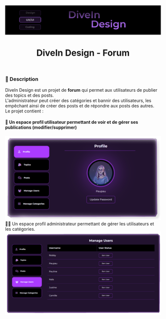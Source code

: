 ![](diveindesign-banner.png)

<h1 align="center">DiveIn Design - Forum</h1>

<br/>

<h3>📃 Description</h3>

DiveIn Design est un projet de <b>forum</b> qui permet aux utilisateurs de publier des topics et des posts.<br/> 
L'administrateur peut créer des catégories et bannir des utilisateurs, les empêchant ainsi de créer des posts et de répondre aux posts des autres. </br>
Le projet contient : <br/>
<h4>👤 Un espace profil utilisateur permettant de voir et de gérer ses publications (modifier/supprimer)</h4>
<img src="/profile-forum-ok.png" width=700 />
<br/>
👨‍💼 Un espace profil administrateur permettant de gérer les utilisateurs et les catégories. <br/>
<img src="/admin-profile.png" width=700 />
<br/>
